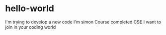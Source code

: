 # hello-world
I'm trying to develop a new code
I'm simon
Course completed CSE
I want to join in your coding world 
